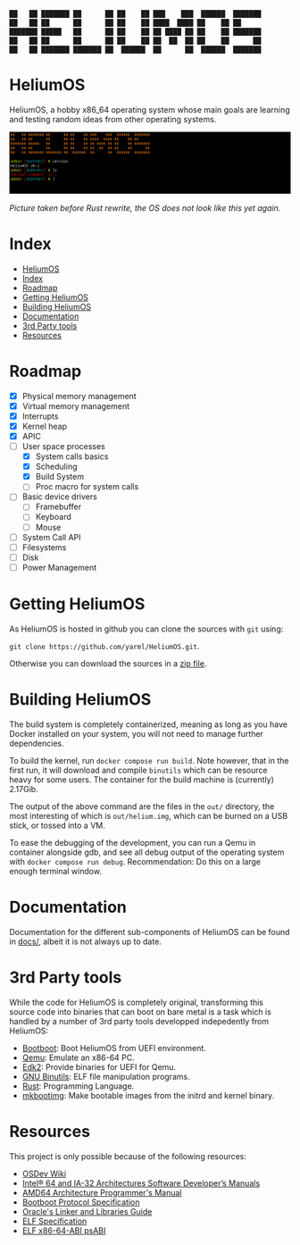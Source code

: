 ```
██   ██ ███████ ██      ██ ██    ██ ███    ███  ██████  ███████
██   ██ ██      ██      ██ ██    ██ ████  ████ ██    ██ ██
███████ █████   ██      ██ ██    ██ ██ ████ ██ ██    ██ ███████
██   ██ ██      ██      ██ ██    ██ ██  ██  ██ ██    ██      ██
██   ██ ███████ ███████ ██  ██████  ██      ██  ██████  ███████
```

# HeliumOS
HeliumOS, a hobby x86_64 operating system whose main goals are learning and testing random ideas from other operating systems.

![HeliumOS Screenshot](/docs/screenshot.png)

*Picture taken before Rust rewrite, the OS does not look like this yet again.*

# Index
- [HeliumOS](#heliumos)
- [Index](#index)
- [Roadmap](#roadmap)
- [Getting HeliumOS](#getting-heliumos)
- [Building HeliumOS](#building-heliumos)
- [Documentation](#documentation)
- [3rd Party tools](#3rd-party-tools)
- [Resources](#resources)

# Roadmap
* [X] Physical memory management
* [X] Virtual memory management
* [X] Interrupts
* [X] Kernel heap
* [X] APIC
* [ ] User space processes
  * [X] System calls basics
  * [X] Scheduling
  * [X] Build System
  * [ ] Proc macro for system calls
* [ ] Basic device drivers
  * [ ] Framebuffer
  * [ ] Keyboard
  * [ ] Mouse
* [ ] System Call API
* [ ] Filesystems
* [ ] Disk
* [ ] Power Management

# Getting HeliumOS
As HeliumOS is hosted in github you can clone the sources with `git` using:

`git clone https://github.com/yarml/HeliumOS.git`.

Otherwise you can download the sources in a [zip file](https://github.com/yarml/HeliumOS/archive/refs/heads/master.zip).

# Building HeliumOS
The build system is completely containerized, meaning as long as you have Docker installed on your system, you will not need to manage further dependencies.

To build the kernel, run `docker compose run build`. Note however, that in the first run, it will download and compile `binutils` which can be resource heavy for some users. The container for the build machine is (currently) 2.17Gib.

The output of the above command are the files in the `out/` directory, the most interesting of which is `out/helium.img`, which can be burned on a USB stick, or tossed into a VM.

To ease the debugging of the development, you can run a Qemu in container alongside gdb, and see all debug output of the operating system
with `docker compose run debug`. Recommendation: Do this on a large enough terminal window.

# Documentation
Documentation for the different sub-components of HeliumOS can be found in [docs/](docs/), albeit it is not always up to date.

# 3rd Party tools
While the code for HeliumOS is completely original, transforming this source
code into binaries that can boot on bare metal is a task which is handled by a
number of 3rd party tools developped indepedently from HeliumOS:

* [Bootboot]: Boot HeliumOS from UEFI environment.
* [Qemu]: Emulate an x86-64 PC.
* [Edk2]: Provide binaries for UEFI for Qemu.
* [GNU Binutils]: ELF file manipulation programs.
* [Rust]: Programming Language.
* [mkbootimg]: Make bootable images from the initrd and kernel binary.

# Resources
This project is only possible because of the following resources:

* [OSDev Wiki]
* [Intel® 64 and IA-32 Architectures Software Developer’s Manuals]
* [AMD64 Architecture Programmer's Manual]
* [Bootboot Protocol Specification]
* [Oracle's Linker and Libraries Guide]
* [ELF Specification]
* [ELF x86-64-ABI psABI]

<!-- "rd Party tools -->
[Bootboot]: https://gitlab.com/bztsrc/bootboot
[GNU Binutils]: https://www.gnu.org/software/binutils/
[Rust]: https://www.rust-lang.org/
[mkbootimg]: https://gitlab.com/bztsrc/bootboot/-/tree/master/mkbootimg
[Qemu]: https://www.qemu.org/
[Edk2]: https://github.com/tianocore/edk2

<!-- Resources -->
[OSDev Wiki]: https://wiki.osdev.org/Expanded_Main_Page
[Intel® 64 and IA-32 Architectures Software Developer’s Manuals]:
https://www.intel.com/content/www/us/en/developer/articles/technical/intel-sdm.html
[AMD64 Architecture Programmer's Manual]:
https://www.amd.com/en/support/tech-docs/amd64-architecture-programmers-manual-volumes-1-5
[Bootboot Protocol Specification]:
https://gitlab.com/bztsrc/bootboot/-/raw/master/bootboot_spec_1st_ed.pdf
[Oracle's Linker and Libraries Guide]:
https://docs.oracle.com/cd/E23824_01/html/819-0690/toc.html
[ELF Specification]: https://refspecs.linuxfoundation.org/elf/elf.pdf
[ELF x86-64-ABI psABI]:
https://gitlab.com/x86-psABIs/x86-64-ABI/-/jobs/artifacts/master/raw/x86-64-ABI/abi.pdf?job=build

